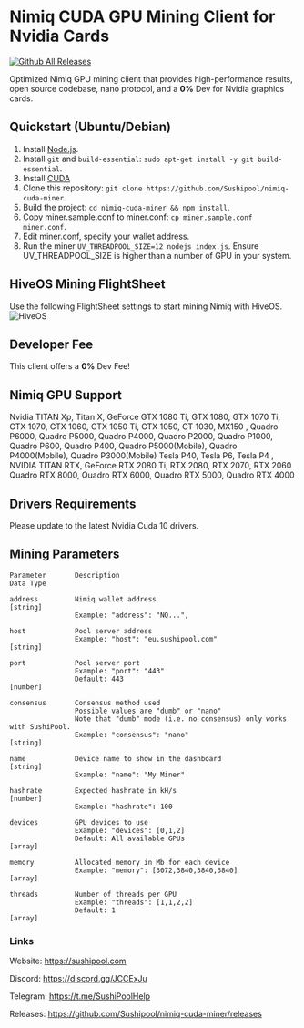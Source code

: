 # Nimiq CUDA GPU Mining Client for Nvidia Cards
[![Github All Releases](https://img.shields.io/github/downloads/Sushipool/nimiq-cuda-miner/total.svg)]()

Optimized Nimiq GPU mining client that provides high-performance results, open source codebase, nano protocol, and a **0%** Dev for Nvidia graphics cards.

## Quickstart (Ubuntu/Debian)

1. Install [Node.js](https://github.com/nodesource/distributions/blob/master/README.md#debinstall).
2. Install `git` and `build-essential`: `sudo apt-get install -y git build-essential`.
3. Install [CUDA](https://developer.nvidia.com/cuda-downloads)
4. Clone this repository: `git clone https://github.com/Sushipool/nimiq-cuda-miner`.
5. Build the project: `cd nimiq-cuda-miner && npm install`.
6. Copy miner.sample.conf to miner.conf: `cp miner.sample.conf miner.conf`.
7. Edit miner.conf, specify your wallet address.
8. Run the miner `UV_THREADPOOL_SIZE=12 nodejs index.js`. Ensure UV_THREADPOOL_SIZE is higher than a number of GPU in your system.

## HiveOS Mining FlightSheet
Use the following FlightSheet settings to start mining Nimiq with HiveOS.
![HiveOS](https://github.com/Sushipool/sushi-miner-cuda/blob/master/hiveos-flightsheet.png?raw=true)


## Developer Fee
This client offers a **0%** Dev Fee!

## Nimiq GPU Support
Nvidia TITAN Xp, Titan X, GeForce GTX 1080 Ti, GTX 1080, GTX 1070 Ti, GTX 1070, GTX 1060, GTX 1050 Ti, GTX 1050, GT 1030, MX150 , Quadro P6000, Quadro P5000, Quadro P4000, Quadro P2000, Quadro P1000, Quadro P600, Quadro P400, Quadro P5000(Mobile), Quadro P4000(Mobile), Quadro P3000(Mobile)     Tesla P40, Tesla P6, Tesla P4 ,  NVIDIA TITAN RTX, GeForce RTX 2080 Ti, RTX 2080, RTX 2070, RTX 2060     Quadro RTX 8000, Quadro RTX 6000, Quadro RTX 5000, Quadro RTX 4000

## Drivers Requirements
Please update to the latest Nvidia Cuda 10 drivers.

## Mining Parameters

```
Parameter       Description                                            Data Type

address         Nimiq wallet address                                    [string]
                Example: "address": "NQ...",

host            Pool server address
                Example: "host": "eu.sushipool.com"                     [string]
                
port            Pool server port
                Example: "port": "443"
                Default: 443                                            [number]

consensus       Consensus method used
                Possible values are "dumb" or "nano"
                Note that "dumb" mode (i.e. no consensus) only works with SushiPool.
                Example: "consensus": "nano"                            [string]
                
name            Device name to show in the dashboard                    [string]
                Example: "name": "My Miner"
                
hashrate        Expected hashrate in kH/s                               [number]
                Example: "hashrate": 100
                
devices         GPU devices to use
                Example: "devices": [0,1,2]
                Default: All available GPUs                              [array]
                
memory          Allocated memory in Mb for each device
                Example: "memory": [3072,3840,3840,3840]                 [array]
                
threads         Number of threads per GPU
                Example: "threads": [1,1,2,2]
                Default: 1                                               [array]
```

### Links
Website: https://sushipool.com

Discord: https://discord.gg/JCCExJu

Telegram: https://t.me/SushiPoolHelp

Releases: https://github.com/Sushipool/nimiq-cuda-miner/releases

